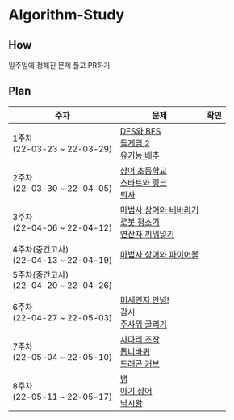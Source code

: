 # Algorithm-Study

## How
일주일에 정해진 문제 풀고 PR하기 <br>
## Plan
|주차|문제|확인|
|---|---|---|
|1주차<br>(22-03-23 ~ 22-03-29)|[DFS와 BFS](https://www.acmicpc.net/problem/1260)<br>[돌게임 2](https://www.acmicpc.net/problem/9656)<br>[유기농 배추](https://www.acmicpc.net/problem/1012)||
|2주차<br>(22-03-30 ~ 22-04-05)|[상어 초등학교](https://www.acmicpc.net/problem/21608)<br>[스타트와 링크](https://www.acmicpc.net/problem/14889)<br>[퇴사](https://www.acmicpc.net/problem/14889)||
|3주차<br>(22-04-06 ~ 22-04-12)|[마법사 상어와 비바라기](https://www.acmicpc.net/problem/21610)<br>[로봇 청소기](https://www.acmicpc.net/problem/14503)<br>[연산자 끼워넣기](https://www.acmicpc.net/problem/14888)||
|4주차(중간고사)<br>(22-04-13 ~ 22-04-19)|[마법사 상어와 파이어볼](https://www.acmicpc.net/problem/20056)||
|5주차(중간고사)<br>(22-04-20 ~ 22-04-26)|||
|6주차<br>(22-04-27 ~ 22-05-03)|[미세먼지 안녕!](https://www.acmicpc.net/problem/17144)<br>[감시](https://www.acmicpc.net/problem/15683)<br>[주사위 굴리기](https://www.acmicpc.net/problem/14499)||
|7주차<br>(22-05-04 ~ 22-05-10)|[사다리 조작](https://www.acmicpc.net/problem/15684)<br>[톱니바퀴](https://www.acmicpc.net/problem/14891)<br>[드래곤 커브](https://www.acmicpc.net/problem/15685)||
|8주차<br>(22-05-11 ~ 22-05-17)|[뱀](https://www.acmicpc.net/problem/3190)<br>[아기 상어](https://www.acmicpc.net/problem/16236)<br>[낚시왕](https://www.acmicpc.net/problem/17143)||

